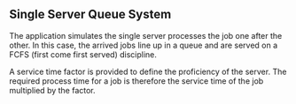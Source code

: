 ## Single Server Queue System

 

The application simulates the single server processes the job one after the other. In this case, the arrived jobs line up in a queue and are served on a FCFS (first come first served) discipline.

A service time factor is provided to define the proficiency of the server. The required process time for a job is therefore the service time of the job multiplied by the factor.

